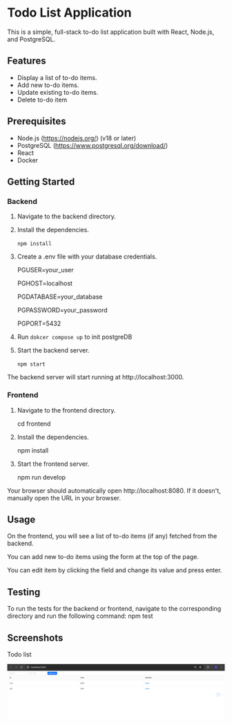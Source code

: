 # Todo List Application

This is a simple, full-stack to-do list application built with React, Node.js, and PostgreSQL.

## Features
- Display a list of to-do items.
- Add new to-do items.
- Update existing to-do items.
- Delete to-do item

## Prerequisites
- Node.js (https://nodejs.org/) (v18 or later)
- PostgreSQL (https://www.postgresql.org/download/)
- React
- Docker

## Getting Started

### Backend
1. Navigate to the backend directory.
    
2. Install the dependencies.
    
    `npm install`
    
3. Create a .env file with your database credentials.
    
    PGUSER=your_user
    
    PGHOST=localhost
    
    PGDATABASE=your_database
    
    PGPASSWORD=your_password
    
    PGPORT=5432
    
4. Run `dokcer compose up` to init postgreDB

5. Start the backend server.
    
    `npm start`
    
The backend server will start running at http://localhost:3000.

### Frontend
1. Navigate to the frontend directory.
    
    cd frontend
    
2. Install the dependencies.
    
    npm install
    
3. Start the frontend server.
    
    npm run develop
    
Your browser should automatically open http://localhost:8080. If it doesn't, manually open the URL in your browser.

## Usage
On the frontend, you will see a list of to-do items (if any) fetched from the backend.

 You can add new to-do items using the form at the top of the page.
 
 You can edit item by clicking the field and change its value and press enter.

## Testing
To run the tests for the backend or frontend, navigate to the corresponding directory and run the following command:
npm test


## Screenshots
Todo list

![Todolist_screenshot](./image_2024-03-18_23-05-58.png)


